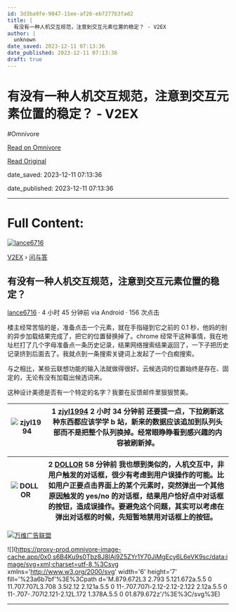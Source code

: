 ```yaml
---
id: 3d3ba9fe-9847-11ee-af26-eb7277b3fad2
title: |
  有没有一种人机交互规范，注意到交互元素位置的稳定？ - V2EX
author: |
  unknown
date_saved: 2023-12-11 07:13:36
date_published: 2023-12-11 07:13:36
draft: true
---
```


# 有没有一种人机交互规范，注意到交互元素位置的稳定？ - V2EX
#Omnivore

[Read on Omnivore](https://omnivore.app/me/v-2-ex-18c59d5a676)

[Read Original](https://www.v2ex.com/t/999486)

date_saved: 2023-12-11 07:13:36

date_published: 2023-12-11 07:13:36

--- 

# Full Content: 

[![lance6716](https://proxy-prod.omnivore-image-cache.app/0x0,sHyNAmf8Ja_RUx0py4Bs4ZTxRPdyGFxf2rfhlcLivR5k/https://cdn.v2ex.com/avatar/965c/95a3/64495_large.png?m=1644585749)](https://www.v2ex.com/member/lance6716)

[V2EX](https://www.v2ex.com/)  › [问与答](https://www.v2ex.com/go/qna)

## 有没有一种人机交互规范，注意到交互元素位置的稳定？

[lance6716](https://www.v2ex.com/member/lance6716) · 4 小时 45 分钟前 via Android · 156 次点击 

楼主经常苦恼的是，准备点击一个元素，就在手指碰到它之前的 0.1 秒，他妈的别的异步加载结果完成了，把它的位置替换掉了。chrome 经常干这种事情，我在地址栏打了几个字母准备点一条历史记录，结果网络搜索结果返回了，一下子把历史记录挤到后面去了。我就点到一条搜索关键词上发起了一个白痴搜索。

与之相比，某些云联想功能的输入法就做得很好。云候选词的位置始终是存在、固定的，无论有没有加载出候选词来。

这种设计美德是否有一个特定的名字？我要在反馈邮件里狠狠赞美。

| ![zjyl1994](https://proxy-prod.omnivore-image-cache.app/0x0,srhTBPWLGHjWmtGzsu43uT1ldVvkfBXUwmX7v_E8qkeQ/https://cdn.v2ex.com/avatar/200d/3e88/95841_normal.png?m=1554353886) | 1 **[zjyl1994](https://www.v2ex.com/member/zjyl1994)** 2 小时 34 分钟前 还要提一点，下拉刷新这种东西都应该学学 b 站，新来的数据应该追加到队列头部而不是把整个队列换掉。经常眼睁睁看到感兴趣的内容被刷新掉。 |
| ----------------------------------------------------------------------------------------------------------------------------------------------------------------------------- | -------------------------------------------------------------------------------------------------------------------------------------- |

| ![DOLLOR](https://proxy-prod.omnivore-image-cache.app/0x0,sa2mYKwt7uUl_aWFttQwzzKe0sdk4btY8G81y6JL2yVE/https://cdn.v2ex.com/avatar/7631/061a/129725_normal.png?m=1673164712) | 2 **[DOLLOR](https://www.v2ex.com/member/DOLLOR)** 58 分钟前 我也想到类似的，人机交互中，非用户触发的对话框，很少有考虑到用户误操作的可能。比如用户正要点击界面上的某个元素时，突然弹出一个其他原因触发的 yes/no 的对话框，结果用户恰好点中对话框的按钮，造成误操作。要避免这个问题，其实可以考虑在弹出对话框的时候，先短暂地禁用对话框上的按钮。 |
| ---------------------------------------------------------------------------------------------------------------------------------------------------------------------------- | -------------------------------------------------------------------------------------------------------------------------------------------------------------------------------------------------------- |

[](https://wwads.cn/click/bait)[![万维广告联盟](https://proxy-prod.omnivore-image-cache.app/130x0,sQZCiJD8Gza9iH1vnhhGOUjfAviUjgukZ37oPJNYWIGI/https://cdn.wwads.cn/creatives/TJiqU9LJrfPyyBbauAna1Lptzb4pf9CYdWn8FTCs.jpg)](https://wwads.cn/click/bundle?code=pUmLsdbAW3t70Nw7lxioBsl1I1jKTp)

![](https://proxy-prod.omnivore-image-cache.app/0x0,s6B4Ku9s0Tbz8J8IAj9Z5ZYr1Y70JiMgEcy6L6eVK9sc/data:image/svg+xml;charset=utf-8,%3Csvg xmlns='http://www.w3.org/2000/svg' width='6' height='7' fill='%23a6b7bf'%3E%3Cpath d='M.879.672L3 2.793 5.121.672a.5.5 0 11.707.707L3.708 3.5l2.12 2.121a.5.5 0 11-.707.707l-2.12-2.12-2.122 2.12a.5.5 0 11-.707-.707l2.121-2.12L.172 1.378A.5.5 0 01.879.672z'/%3E%3C/svg%3E)

---

